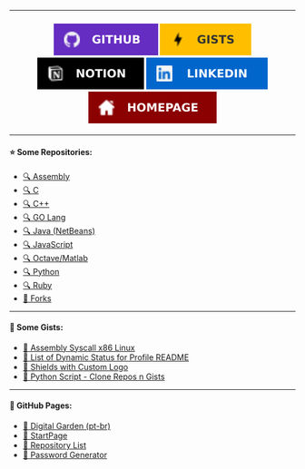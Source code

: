 <!-- GabriOliv/GabriOliv `README.md` -->

---

<h3 align="center">
	<a href="https://github.com/GabriOliv" alt="GitHub Profile">
		<img src="images/shield_github.svg"/></a>
	<a href="https://gist.github.com/GabriOliv" alt="GitHub Gist">
		<img src="images/shield_gists.svg"/></a>
	<a href="https://www.notion.so/Notion-Hub-02850475d48f43a9aaad00029b4d1693" alt="Notion">
		<img src="images/shield_notion.svg"/></a>
	<a href="https://linkedin.com/in/gabriel-o-77569a208/" alt="Linkedin">
		<img src="images/shield_linkedin.svg"/></a>
	<a href="https://gabrioliv.github.io/" alt="Homepage">
		<img src="images/shield_homepage.svg"/></a>
</h3>

---

#### ⭐️ Some Repositories:

- [🔍 Assembly](https://github.com/search?l=Assembly&q=user%3AGabriOliv&type=Repositories)
- [🔍 C](https://github.com/search?l=C&q=user%3AGabriOliv&type=Repositories)
- [🔍 C++](https://github.com/search?l=C%2B%2B&q=user%3AGabriOliv&type=Repositories)
- [🔍 GO Lang](https://github.com/search?l=go&q=user%3AGabriOliv&type=Repositories)
- [🔍 Java (NetBeans)](https://github.com/search?l=Java&q=user%3AGabriOliv&type=Repositories)
- [🔍 JavaScript](https://github.com/search?l=JavaScript&q=user%3AGabriOliv&type=Repositories)
- [🔍 Octave/Matlab](https://github.com/search?l=MATLAB&q=user%3AGabriOliv&type=Repositories)
- [🔍 Python](https://github.com/search?l=Python&q=user%3AGabriOliv&type=Repositories)
- [🔍 Ruby](https://github.com/search?l=Ruby&q=user%3AGabriOliv&type=Repositories)
- [🔖 Forks](https://github.com/GabriOliv?tab=repositories&type=fork)

---

#### 💊 Some Gists:

- [🔗 Assembly Syscall x86 Linux](https://gist.github.com/GabriOliv/a9411fa771a1e5d94105cb05cbaebd21)
- [🔗 List of Dynamic Status for Profile README](https://gist.github.com/GabriOliv/3d1cfdb262b006a4ccf8ca425807df83)
- [🔗 Shields with Custom Logo](https://gist.github.com/GabriOliv/5d98d76bd5edb5d4f774b8fd0e494823)
- [🔗 Python Script - Clone Repos n Gists](https://gist.github.com/GabriOliv/287a3166a0ca5ad92b4199ddce611adc)

---

#### 📂 GitHub Pages:

- [📄 Digital Garden (pt-br)](https://gabrioliv.github.io/garden/)
- [📄 StartPage](https://gabrioliv.github.io/startpage/)
- [📄 Repository List](https://gabrioliv.github.io/repository-list/)
- [📄 Password Generator](https://gabrioliv.github.io/wordgenerator/)
